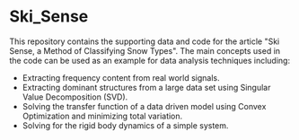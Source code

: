 # Ski_Sense
This repository contains the supporting data and code for the article "Ski Sense, a Method of Classifying Snow Types".
The main concepts used in the code can be used as an example for data analysis techniques including:
- Extracting frequency content from real world signals.
- Extracting dominant structures from a large data set using Singular Value Decomposition (SVD).
- Solving the transfer function of a data driven model using Convex Optimization and minimizing total variation.
- Solving for the rigid body dynamics of a simple system.
